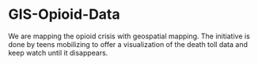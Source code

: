 # GIS-Opioid-Data
We are mapping the opioid crisis with geospatial mapping.  The initiative is done by teens mobilizing to offer a visualization of the death toll data and keep watch until it disappears.
